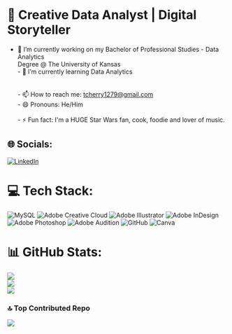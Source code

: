 # 💫 Creative Data Analyst | Digital Storyteller

- 🔭 I’m currently working on my Bachelor of Professional Studies - Data Analytics <br>        Degree @ The University of Kansas<br>- 🌱 I’m currently learning Data Analytics<br><br><br>- 📫 How to reach me: tcherry1279@gmail.com<br>- 😄 Pronouns: He/Him<br><br>- ⚡ Fun fact: I'm a HUGE Star Wars fan, cook, foodie and lover of music.


## 🌐 Socials:
[![LinkedIn](https://img.shields.io/badge/LinkedIn-%230077B5.svg?logo=linkedin&logoColor=white)](https://linkedin.com/in/thorntoncherry) 

# 💻 Tech Stack:
![MySQL](https://img.shields.io/badge/mysql-4479A1.svg?style=for-the-badge&logo=mysql&logoColor=white) ![Adobe Creative Cloud](https://img.shields.io/badge/Adobe%20Creative%20Cloud-DA1F26.svg?style=for-the-badge&logo=Adobe%20Creative%20Cloud&logoColor=white) ![Adobe Illustrator](https://img.shields.io/badge/adobe%20illustrator-%23FF9A00.svg?style=for-the-badge&logo=adobe%20illustrator&logoColor=white) ![Adobe InDesign](https://img.shields.io/badge/Adobe%20InDesign-49021F?style=for-the-badge&logo=adobeindesign&logoColor=FF3366) ![Adobe Photoshop](https://img.shields.io/badge/adobe%20photoshop-%2331A8FF.svg?style=for-the-badge&logo=adobe%20photoshop&logoColor=white) ![Adobe Audition](https://img.shields.io/badge/Adobe%20Audition-9999FF.svg?style=for-the-badge&logo=Adobe%20Audition&logoColor=white) ![GitHub](https://img.shields.io/badge/github-%23121011.svg?style=for-the-badge&logo=github&logoColor=white) ![Canva](https://img.shields.io/badge/Canva-%2300C4CC.svg?style=for-the-badge&logo=Canva&logoColor=white)
# 📊 GitHub Stats:
![](https://github-readme-stats.vercel.app/api?username=AnalyticalJedi&theme=dark&hide_border=false&include_all_commits=false&count_private=false)<br/>
![](https://github-readme-streak-stats.herokuapp.com/?user=AnalyticalJedi&theme=dark&hide_border=false)<br/>
![](https://github-readme-stats.vercel.app/api/top-langs/?username=AnalyticalJedi&theme=dark&hide_border=false&include_all_commits=false&count_private=false&layout=compact)

### 🔝 Top Contributed Repo
![](https://github-contributor-stats.vercel.app/api?username=AnalyticalJedi&limit=5&theme=dark&combine_all_yearly_contributions=true)

<!-- Proudly created with GPRM ( https://gprm.itsvg.in ) -->
